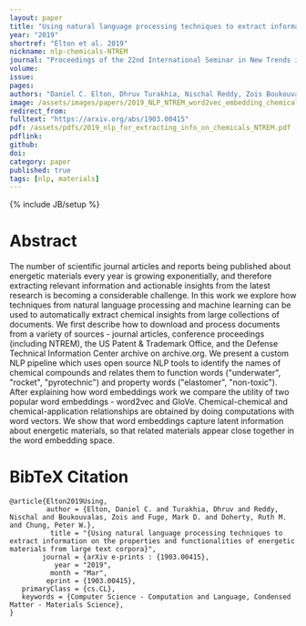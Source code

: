 ```yaml
---
layout: paper
title: "Using natural language processing techniques to extract information on the properties and functionalities of energetic materials from large text corpora"
year: "2019"
shortref: "Elton et al. 2019"
nickname: nlp-chemicals-NTREM
journal: "Proceedings of the 22nd International Seminar in New Trends in Research of Energetic Materials"
volume:
issue:
pages:  
authors: "Daniel C. Elton, Dhruv Turakhia, Nischal Reddy, Zois Boukouvalas, Mark D. Fuge, Ruth M. Doherty, Peter W. Chung"
image: /assets/images/papers/2019_NLP_NTREM_word2vec_embedding_chemical_names.png
redirect_from:
fulltext: "https://arxiv.org/abs/1903.00415"
pdf: /assets/pdfs/2019_nlp_for_extracting_info_on_chemicals_NTREM.pdf
pdflink:
github:
doi:
category: paper
published: true
tags: [nlp, materials]
---
```

{% include JB/setup %}

# Abstract

The number of scientific journal articles and reports being published about energetic materials every year is growing exponentially, and therefore extracting relevant information and actionable insights from the latest research is becoming a considerable challenge. In this work we explore how techniques from natural language processing and machine learning can be used to automatically extract chemical insights from large collections of documents. We first describe how to download and process documents from a variety of sources - journal articles, conference proceedings (including NTREM), the US Patent & Trademark Office, and the Defense Technical Information Center archive on archive.org. We present a custom NLP pipeline which uses open source NLP tools to identify the names of chemical compounds and relates them to function words ("underwater", "rocket", "pyrotechnic") and property words ("elastomer", "non-toxic"). After explaining how word embeddings work we compare the utility of two popular word embeddings - word2vec and GloVe. Chemical-chemical and chemical-application relationships are obtained by doing computations with word vectors. We show that word embeddings capture latent information about energetic materials, so that related materials appear close together in the word embedding space.

# BibTeX Citation

```
@article{Elton2019Using,
         author = {Elton, Daniel C. and Turakhia, Dhruv and Reddy, Nischal and Boukouvalas, Zois and Fuge, Mark D. and Doherty, Ruth M. and Chung, Peter W.},  
          title = "{Using natural language processing techniques to extract information on the properties and functionalities of energetic materials from large text corpora}",  
        journal = {arXiv e-prints : {1903.00415},  
           year = "2019",  
          month = "Mar",  
         eprint = {1903.00415},  
   primaryClass = {cs.CL},  
   keywords = {Computer Science - Computation and Language, Condensed Matter - Materials Science},  
}
```
